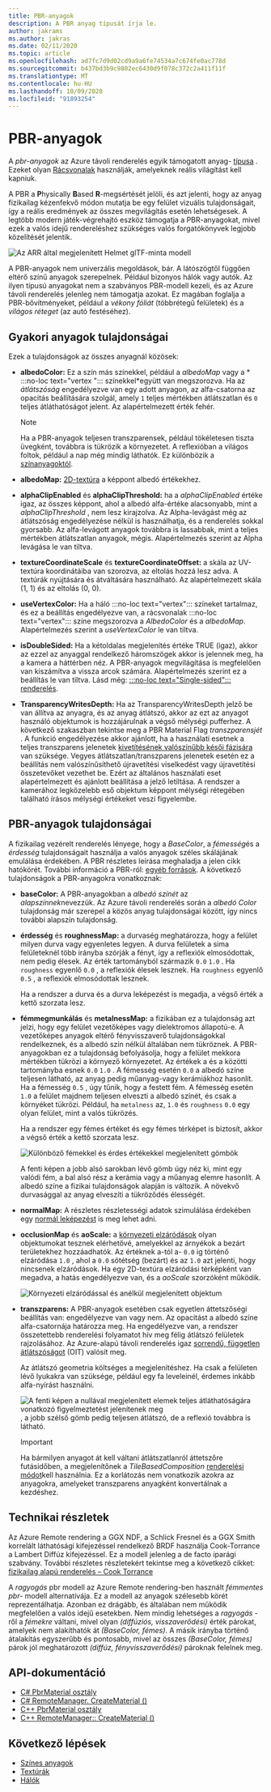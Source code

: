 ```yaml
---
title: PBR-anyagok
description: A PBR anyag típusát írja le.
author: jakrams
ms.author: jakras
ms.date: 02/11/2020
ms.topic: article
ms.openlocfilehash: ad7fc7d9d02cd9a9a6fe74534a7c674fe0ac778d
ms.sourcegitcommit: b437bd3b9c9802ec6430d9f078c372c2a411f11f
ms.translationtype: MT
ms.contentlocale: hu-HU
ms.lasthandoff: 10/09/2020
ms.locfileid: "91893254"
---
```

# <a name="pbr-materials"></a>PBR-anyagok

A *pbr-anyagok* az Azure távoli renderelés egyik támogatott anyag- [típusa](../../concepts/materials.md) . Ezeket olyan [Rácsvonalak](../../concepts/meshes.md) használják, amelyeknek reális világítást kell kapniuk.

A PBR a **P**hysically **B**ased **R**-megsértését jelöli, és azt jelenti, hogy az anyag fizikailag kézenfekvő módon mutatja be egy felület vizuális tulajdonságait, így a reális eredmények az összes megvilágítás esetén lehetségesek. A legtöbb modern játék-végrehajtó eszköz támogatja a PBR-anyagokat, mivel ezek a valós idejű rendereléshez szükséges valós forgatókönyvek legjobb közelítését jelentik.

![Az ARR által megjelenített Helmet glTF-minta modell](media/helmet.png)

A PBR-anyagok nem univerzális megoldások, bár. A látószögtől függően eltérő színű anyagok szerepelnek. Például bizonyos hálók vagy autók. Az ilyen típusú anyagokat nem a szabványos PBR-modell kezeli, és az Azure távoli renderelés jelenleg nem támogatja azokat. Ez magában foglalja a PBR-bővítményeket, például a *vékony fóliát* (többrétegű felületek) és a *világos réteget* (az autó festéséhez).

## <a name="common-material-properties"></a>Gyakori anyagok tulajdonságai

Ezek a tulajdonságok az összes anyagnál közösek:

* **albedoColor:** Ez a szín más színekkel, például a *albedoMap* vagy a * :::no-loc text="vertex "::: színekkel*együtt van megszorozva. Ha az *átlátszóság* engedélyezve van egy adott anyagon, az alfa-csatorna az opacitás beállítására szolgál, amely `1` teljes mértékben átlátszatlan és `0` teljes átláthatóságot jelent. Az alapértelmezett érték fehér.

  > [!NOTE]
  > Ha a PBR-anyagok teljesen transzparensek, például tökéletesen tiszta üvegként, továbbra is tükrözik a környezetet. A reflexióban a világos foltok, például a nap még mindig láthatók. Ez különbözik a [színanyagoktól](color-materials.md).

* **albedoMap:** [2D-textúra](../../concepts/textures.md) a képpont albedó értékekhez.

* **alphaClipEnabled** és **alphaClipThreshold:** ha a *alphaClipEnabled* értéke igaz, az összes képpont, ahol a albedó alfa-értéke alacsonyabb, mint a *alphaClipThreshold* , nem lesz kirajzolva. Az Alpha-levágást még az átlátszóság engedélyezése nélkül is használhatja, és a renderelés sokkal gyorsabb. Az alfa-levágott anyagok továbbra is lassabbak, mint a teljes mértékben átlátszatlan anyagok, mégis. Alapértelmezés szerint az Alpha levágása le van tiltva.

* **textureCoordinateScale** és **textureCoordinateOffset:** a skála az UV-textúra koordinátáiba van szorozva, az eltolás hozzá lesz adva. A textúrák nyújtására és átváltására használható. Az alapértelmezett skála (1, 1) és az eltolás (0, 0).

* **useVertexColor:** Ha a háló :::no-loc text="vertex"::: színeket tartalmaz, és ez a beállítás engedélyezve van, a rácsvonalak :::no-loc text="vertex"::: színe megszorozva a *AlbedoColor* és a *albedoMap*. Alapértelmezés szerint a *useVertexColor* le van tiltva.

* **isDoubleSided:** Ha a kétoldalas megjelenítés értéke TRUE (igaz), akkor az ezzel az anyaggal rendelkező háromszögek akkor is jelennek meg, ha a kamera a háttérben néz. A PBR-anyagok megvilágítása is megfelelően van kiszámítva a vissza arcok számára. Alapértelmezés szerint ez a beállítás le van tiltva. Lásd még: [ :::no-loc text="Single-sided"::: renderelés](single-sided-rendering.md).

* **TransparencyWritesDepth:** Ha az TransparencyWritesDepth jelző be van állítva az anyagra, és az anyag átlátszó, akkor az ezt az anyagot használó objektumok is hozzájárulnak a végső mélységi pufferhez. A következő szakaszban tekintse meg a PBR Material Flag *transzparensjét* . A funkció engedélyezése akkor ajánlott, ha a használati esetnek a teljes transzparens jelenetek [kivetítésének valószínűbb késői fázisára](late-stage-reprojection.md) van szüksége. Vegyes átlátszatlan/transzparens jelenetek esetén ez a beállítás nem valószínűsíthető újravetítési viselkedést vagy újravetítési összetevőket vezethet be. Ezért az általános használati eset alapértelmezett és ajánlott beállítása a jelző letiltása. A rendszer a kamerához legközelebb eső objektum képpont mélységi rétegében található írásos mélységi értékeket veszi figyelembe.

## <a name="pbr-material-properties"></a>PBR-anyagok tulajdonságai

A fizikailag vezérelt renderelés lényege, hogy a *BaseColor*, a *fémesség*és a *érdesség* tulajdonságait használja a valós anyagok széles skálájának emulálása érdekében. A PBR részletes leírása meghaladja a jelen cikk hatókörét. További információ a PBR-ról: [egyéb források](http://www.pbr-book.org). A következő tulajdonságok a PBR-anyagokra vonatkoznak:

* **baseColor:** A PBR-anyagokban a *albedó színét* az *alapszínnek*nevezzük. Az Azure távoli renderelés során a *albedó Color* tulajdonság már szerepel a közös anyag tulajdonságai között, így nincs további alapszín tulajdonság.

* **érdesség** és **roughnessMap:** a durvaség meghatározza, hogy a felület milyen durva vagy egyenletes legyen. A durva felületek a sima felületeknél több irányba szórják a fényt, így a reflexiók elmosódottak, nem pedig élesek. Az érték tartományból származik `0.0` `1.0` . Ha `roughness` egyenlő `0.0` , a reflexiók élesek lesznek. Ha `roughness` egyenlő `0.5` , a reflexiók elmosódottak lesznek.

  Ha a rendszer a durva és a durva leképezést is megadja, a végső érték a kettő szorzata lesz.

* **fémmegmunkálás** és **metalnessMap:** a fizikában ez a tulajdonság azt jelzi, hogy egy felület vezetőképes vagy dielektromos állapotú-e. A vezetőképes anyagok eltérő fényvisszaverő tulajdonságokkal rendelkeznek, és a albedó szín nélkül általában nem tükröznek. A PBR-anyagokban ez a tulajdonság befolyásolja, hogy a felület mekkora mértékben tükrözi a környező környezetet. Az értékek a és a közötti tartományba esnek `0.0` `1.0` . A fémesség esetén `0.0` a albedó színe teljesen látható, az anyag pedig műanyag-vagy kerámiákhoz hasonlít. Ha a fémesség `0.5` , úgy tűnik, hogy a festett fém. A fémesség esetén `1.0` a felület majdnem teljesen elveszti a albedó színét, és csak a környéket tükrözi. Például, ha `metalness` az, `1.0` és `roughness` `0.0` egy olyan felület, mint a valós tükrözés.

  Ha a rendszer egy fémes értéket és egy fémes térképet is biztosít, akkor a végső érték a kettő szorzata lesz.

  ![Különböző fémekkel és érdes értékekkel megjelenített gömbök](./media/metalness-roughness.png)

  A fenti képen a jobb alsó sarokban lévő gömb úgy néz ki, mint egy valódi fém, a bal alsó rész a kerámia vagy a műanyag elemre hasonlít. A albedó színe a fizikai tulajdonságok alapján is változik. A növekvő durvasággal az anyag elveszíti a tükröződés élességét.

* **normalMap:** A részletes részletességi adatok szimulálása érdekében egy [normál leképezést](https://en.wikipedia.org/wiki/Normal_mapping) is meg lehet adni.

* **occlusionMap** és **aoScale:** a [környezeti elzáródások](https://en.wikipedia.org/wiki/Ambient_occlusion) olyan objektumokat tesznek elérhetővé, amelyekkel az árnyékok a bezárt területekhez hozzáadhatók. Az értéknek a-tól a- `0.0` ig történő elzáródása `1.0` , ahol a `0.0` sötétség (bezárt) és az `1.0` azt jelenti, hogy nincsenek elzáródások. Ha egy 2D-textúra elzáródási térképként van megadva, a hatás engedélyezve van, és a *aoScale* szorzóként működik.

  ![Környezeti elzáródással és anélkül megjelenített objektum](./media/boom-box-ao2.gif)

* **transzparens:** A PBR-anyagok esetében csak egyetlen áttetszőségi beállítás van: engedélyezve van vagy nem. Az opacitást a albedó színe alfa-csatornája határozza meg. Ha engedélyezve van, a rendszer összetettebb renderelési folyamatot hív meg félig átlátszó felületek rajzolásához. Az Azure-alapú távoli renderelés igaz [sorrendű, független átlátszóságot](https://en.wikipedia.org/wiki/Order-independent_transparency) (OIT) valósít meg.

  Az átlátszó geometria költséges a megjelenítéshez. Ha csak a felületen lévő lyukakra van szüksége, például egy fa leveleinél, érdemes inkább alfa-nyírást használni.

  ![A fenti képen a nullával megjelenített elemek teljes átláthatóságára vonatkozó figyelmeztetést jelenítenek meg ](./media/transparency.png) , a jobb szélső gömb pedig teljesen átlátszó, de a reflexió továbbra is látható.

  > [!IMPORTANT]
  > Ha bármilyen anyagot át kell váltani átlátszatlanról áttetszőre futásidőben, a megjelenítőnek a *TileBasedComposition* [renderelési módot](../../concepts/rendering-modes.md)kell használnia. Ez a korlátozás nem vonatkozik azokra az anyagokra, amelyeket transzparens anyagként konvertálnak a kezdéshez.

## <a name="technical-details"></a>Technikai részletek

Az Azure Remote rendering a GGX NDF, a Schlick Fresnel és a GGX Smith korrelált láthatósági kifejezéssel rendelkező BRDF használja Cook-Torrance a Lambert Diffúz kifejezéssel. Ez a modell jelenleg a de facto iparági szabvány. További részletes részletekért tekintse meg a következő cikket: [fizikailag alapú renderelés – Cook Torrance](http://www.codinglabs.net/article_physically_based_rendering_cook_torrance.aspx)

 A *ragyogás* pbr modell az Azure Remote rendering-ben használt *fémmentes pbr-* modell alternatívája. Ez a modell az anyagok szélesebb körét reprezentálhatja. Azonban ez drágább, és általában nem működik megfelelően a valós idejű esetekben.
Nem mindig lehetséges a *ragyogás* -ről a *fémekre* váltani, mivel olyan *(diffúziós, visszaverődési)* érték párokat, amelyek nem alakíthatók át *(BaseColor, fémes)*. A másik irányba történő átalakítás egyszerűbb és pontosabb, mivel az összes *(BaseColor, fémes)* párok jól meghatározott *(diffúz, fényvisszaverődési)* pároknak felelnek meg.

## <a name="api-documentation"></a>API-dokumentáció

* [C# PbrMaterial osztály](https://docs.microsoft.com/dotnet/api/microsoft.azure.remoterendering.pbrmaterial)
* [C# RemoteManager. CreateMaterial ()](https://docs.microsoft.com/dotnet/api/microsoft.azure.remoterendering.remotemanager.creatematerial)
* [C++ PbrMaterial osztály](https://docs.microsoft.com/cpp/api/remote-rendering/pbrmaterial)
* [C++ RemoteManager:: CreateMaterial ()](https://docs.microsoft.com/cpp/api/remote-rendering/remotemanager#creatematerial)

## <a name="next-steps"></a>Következő lépések

* [Színes anyagok](color-materials.md)
* [Textúrák](../../concepts/textures.md)
* [Hálók](../../concepts/meshes.md)
